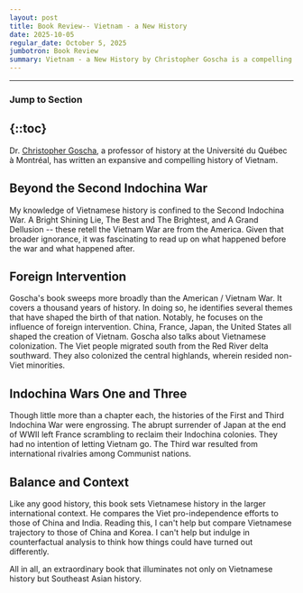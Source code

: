 ```yaml
---
layout: post
title: Book Review-- Vietnam - a New History 
date: 2025-10-05
regular_date: October 5, 2025
jumbotron: Book Review
summary: Vietnam - a New History by Christopher Goscha is a compelling and engaging history of Vietnam.  
---
```


---
### Jump to Section
{::toc}
--- 

Dr. [Christopher Goscha](https://en.wikipedia.org/wiki/Christopher_Goscha), a professor of history at the Université du Québec à Montréal, has written an expansive and compelling history of Vietnam.


## Beyond the Second Indochina War
My knowledge of Vietnamese history is confined to the Second Indochina War. A Bright Shining Lie, The Best and The Brightest, and A Grand Dellusion -- these retell the Vietnam War are from the America. Given that broader ignorance, it was fascinating to read up on what happened before the war and what happened after.


## Foreign Intervention 
Goscha's book sweeps more broadly than the American / Vietnam War.  It covers a thousand years of history. In doing so, he identifies several themes that have shaped the birth of that nation. Notably, he focuses on the influence of foreign intervention. China, France, Japan, the United States all shaped the creation of Vietnam. Goscha also talks about Vietnamese colonization. The Viet people migrated south from the Red River delta southward. They also colonized the central highlands, wherein resided non-Viet minorities. 


## Indochina Wars One and Three
Though little more than a chapter each, the histories of the First and Third Indochina War were engrossing. The abrupt surrender of Japan at the end of WWII left France scrambling to reclaim their Indochina colonies. They had no intention of letting Vietnam go. The Third war resulted from international rivalries among Communist nations.


## Balance and Context
Like any good history, this book sets Vietnamese history in the larger international context. He compares the Viet pro-independence efforts to those of China and India. Reading this, I can't help but compare Vietnamese trajectory to those of China and Korea. I can't help but indulge in counterfactual analysis to think how things could have turned out differently.

All in all, an extraordinary book that illuminates not only on Vietnamese history but Southeast Asian history.   





